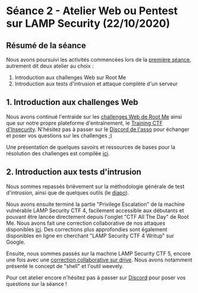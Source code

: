 # Séance 2 - Atelier Web ou Pentest sur LAMP Security (22/10/2020)

## Résumé de la séance

Nous avons poursuivi les activités commencées lors de la [première séance](./seance-1.md), autrement dit deux atelier au choix :

1. Introduction aux challenges Web sur Root Me
2. Introduction aux tests d'intrusion et attaque complète d'un serveur

## 1. Introduction aux challenges Web

Nous avons continué l'entraide sur les [challenges Web de Root Me](https://www.root-me.org/fr/Challenges/Web-Serveur/) ainsi que sur notre propre plateforme d'entraînement, le [Training CTF d'Insecurity](https://training-ctf.insecurity-insa.fr/). N'hésitez pas à passer sur le [Discord de l'asso](https://discord.com/invite/WrxXVNh) pour échanger et poser vos questions sur les challenges ;)

Une présentation de quelques savoirs et ressources de bases pour la résolution des challenges est compilée [ici](../../../resources/introductions/introduction-web.md).

## 2. Introduction aux tests d'intrusion

Nous sommes repassés brièvement sur la méthodologie générale de test d'intrusion, ainsi que de quelques outils (le [diapo](https://docs.google.com/presentation/d/1S5Y8R5eJz3e_1dX639O5KEr1VdxCJ2Bn4gjLhS9p1cI/edit?usp=sharing)).

Nous avons ensuite terminé la partie "Privilege Escalation" de la machine vulnérable LAMP Security CTF 4, facilement accessible aux débutants et pouvant être lancée directement depuis l'onglet "CTF All The Day" de Root Me. Nous avons fait une correction collaborative de nos attaques disponibles [ici](https://docs.google.com/document/d/1qWc0PbX60qJqovd-NHJMfGEKXN6JSNGXjBhijoXU0pY/edit#heading=h.5lkswpbjluuk). Des corrections plus approfondies sont également disponibles en ligne en cherchant "LAMP Security CTF 4 Writup" sur Google.

Ensuite, nous sommes passés sur la machine LAMP Security CTF 5, encore une fois avec une [correction collaborative sur drive](https://docs.google.com/document/d/1hXxZ65DVBrJq-DBwQefjHF9iaOpVL3EZ00Xc1_K47Kw/edit?usp=sharing). Nous avons notamment présenté le concept de "shell" et l'outil weevely. 

Pour cet atelier encore n'hésitez pas à passer sur [Discord](https://discord.com/invite/WrxXVNh) pour poser vos questions sur la séance !
